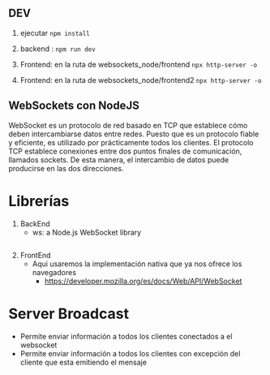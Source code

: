 ## DEV

1. ejecutar ``` npm install ```
2. backend : ``` npm run dev ```
3. Frontend: en la ruta de websockets_node/frontend
   ``` npx http-server -o ``` 

4. Frontend: en la ruta de websockets_node/frontend2
   ``` npx http-server -o ```




## WebSockets con NodeJS
WebSocket es un protocolo de red basado en TCP que establece cómo deben intercambiarse datos entre redes. Puesto que es un protocolo fiable y eficiente, es utilizado por prácticamente todos los clientes. El protocolo TCP establece conexiones entre dos puntos finales de comunicación, llamados sockets. De esta manera, el intercambio de datos puede producirse en las dos direcciones.

# Librerías
 1. BackEnd
    - ws: a Node.js WebSocket library 
        ``` npm i ws 
        ``` 
 2. FrontEnd
    - Aqui usaremos la implementación nativa que ya nos ofrece los navegadores
        - https://developer.mozilla.org/es/docs/Web/API/WebSocket

# Server Broadcast
  - Permite enviar información a todos los clientes conectados a el websocket
  - Permite enviar información  a todos los clientes con excepción del cliente que esta emitiendo el mensaje


